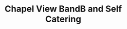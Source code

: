 ---
title: "Chapel View BandB and Self Catering"
address: "Cathedral St Ballaghaderreen Co. Roscommon Co. Roscommon"
tel: "(087)2144196"
county: "Roscommon"
category: "Guesthouses"
type: "Content"
lat: "53.902654"
lng: "-8.579077"
---